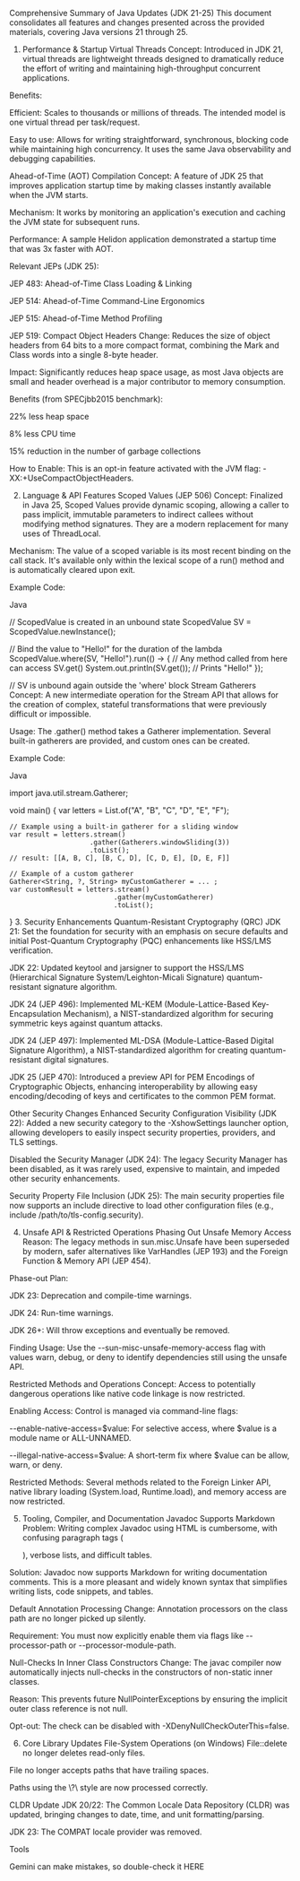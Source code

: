Comprehensive Summary of Java Updates (JDK 21-25)
This document consolidates all features and changes presented across the provided materials, covering Java versions 21 through 25.

1. Performance & Startup
Virtual Threads
Concept: Introduced in JDK 21, virtual threads are lightweight threads designed to dramatically reduce the effort of writing and maintaining high-throughput concurrent applications.

Benefits:

Efficient: Scales to thousands or millions of threads. The intended model is one virtual thread per task/request.

Easy to use: Allows for writing straightforward, synchronous, blocking code while maintaining high concurrency. It uses the same Java observability and debugging capabilities.

Ahead-of-Time (AOT) Compilation
Concept: A feature of JDK 25 that improves application startup time by making classes instantly available when the JVM starts.

Mechanism: It works by monitoring an application's execution and caching the JVM state for subsequent runs.

Performance: A sample Helidon application demonstrated a startup time that was 3x faster with AOT.

Relevant JEPs (JDK 25):

JEP 483: Ahead-of-Time Class Loading & Linking

JEP 514: Ahead-of-Time Command-Line Ergonomics

JEP 515: Ahead-of-Time Method Profiling

JEP 519: Compact Object Headers
Change: Reduces the size of object headers from 64 bits to a more compact format, combining the Mark and Class words into a single 8-byte header.

Impact: Significantly reduces heap space usage, as most Java objects are small and header overhead is a major contributor to memory consumption.

Benefits (from SPECjbb2015 benchmark):

22% less heap space

8% less CPU time

15% reduction in the number of garbage collections

How to Enable: This is an opt-in feature activated with the JVM flag: -XX:+UseCompactObjectHeaders.

2. Language & API Features
Scoped Values (JEP 506)
Concept: Finalized in Java 25, Scoped Values provide dynamic scoping, allowing a caller to pass implicit, immutable parameters to indirect callees without modifying method signatures. They are a modern replacement for many uses of ThreadLocal.

Mechanism: The value of a scoped variable is its most recent binding on the call stack. It's available only within the lexical scope of a run() method and is automatically cleared upon exit.

Example Code:

Java

// ScopedValue is created in an unbound state
ScopedValue<String> SV = ScopedValue.newInstance();

// Bind the value to "Hello!" for the duration of the lambda
ScopedValue.where(SV, "Hello!").run(() -> {
    // Any method called from here can access SV.get()
    System.out.println(SV.get()); // Prints "Hello!"
});

// SV is unbound again outside the 'where' block
Stream Gatherers
Concept: A new intermediate operation for the Stream API that allows for the creation of complex, stateful transformations that were previously difficult or impossible.

Usage: The .gather() method takes a Gatherer implementation. Several built-in gatherers are provided, and custom ones can be created.

Example Code:

Java

import java.util.stream.Gatherer;

void main() {
    var letters = List.of("A", "B", "C", "D", "E", "F");

    // Example using a built-in gatherer for a sliding window
    var result = letters.stream()
                        .gather(Gatherers.windowSliding(3))
                        .toList();
    // result: [[A, B, C], [B, C, D], [C, D, E], [D, E, F]]

    // Example of a custom gatherer
    Gatherer<String, ?, String> myCustomGatherer = ... ;
    var customResult = letters.stream()
                              .gather(myCustomGatherer)
                              .toList();
}
3. Security Enhancements
Quantum-Resistant Cryptography (QRC)
JDK 21: Set the foundation for security with an emphasis on secure defaults and initial Post-Quantum Cryptography (PQC) enhancements like HSS/LMS verification.

JDK 22: Updated keytool and jarsigner to support the HSS/LMS (Hierarchical Signature System/Leighton-Micali Signature) quantum-resistant signature algorithm.

JDK 24 (JEP 496): Implemented ML-KEM (Module-Lattice-Based Key-Encapsulation Mechanism), a NIST-standardized algorithm for securing symmetric keys against quantum attacks.

JDK 24 (JEP 497): Implemented ML-DSA (Module-Lattice-Based Digital Signature Algorithm), a NIST-standardized algorithm for creating quantum-resistant digital signatures.

JDK 25 (JEP 470): Introduced a preview API for PEM Encodings of Cryptographic Objects, enhancing interoperability by allowing easy encoding/decoding of keys and certificates to the common PEM format.

Other Security Changes
Enhanced Security Configuration Visibility (JDK 22): Added a new security category to the -XshowSettings launcher option, allowing developers to easily inspect security properties, providers, and TLS settings.

Disabled the Security Manager (JDK 24): The legacy Security Manager has been disabled, as it was rarely used, expensive to maintain, and impeded other security enhancements.

Security Property File Inclusion (JDK 25): The main security properties file now supports an include directive to load other configuration files (e.g., include /path/to/tls-config.security).

4. Unsafe API & Restricted Operations
Phasing Out Unsafe Memory Access
Reason: The legacy methods in sun.misc.Unsafe have been superseded by modern, safer alternatives like VarHandles (JEP 193) and the Foreign Function & Memory API (JEP 454).

Phase-out Plan:

JDK 23: Deprecation and compile-time warnings.

JDK 24: Run-time warnings.

JDK 26+: Will throw exceptions and eventually be removed.

Finding Usage: Use the --sun-misc-unsafe-memory-access flag with values warn, debug, or deny to identify dependencies still using the unsafe API.

Restricted Methods and Operations
Concept: Access to potentially dangerous operations like native code linkage is now restricted.

Enabling Access: Control is managed via command-line flags:

--enable-native-access=$value: For selective access, where $value is a module name or ALL-UNNAMED.

--illegal-native-access=$value: A short-term fix where $value can be allow, warn, or deny.

Restricted Methods: Several methods related to the Foreign Linker API, native library loading (System.load, Runtime.load), and memory access are now restricted.

5. Tooling, Compiler, and Documentation
Javadoc Supports Markdown
Problem: Writing complex Javadoc using HTML is cumbersome, with confusing paragraph tags (<p>), verbose lists, and difficult tables.

Solution: Javadoc now supports Markdown for writing documentation comments. This is a more pleasant and widely known syntax that simplifies writing lists, code snippets, and tables.

Default Annotation Processing
Change: Annotation processors on the class path are no longer picked up silently.

Requirement: You must now explicitly enable them via flags like --processor-path or --processor-module-path.

Null-Checks In Inner Class Constructors
Change: The javac compiler now automatically injects null-checks in the constructors of non-static inner classes.

Reason: This prevents future NullPointerExceptions by ensuring the implicit outer class reference is not null.

Opt-out: The check can be disabled with -XDenyNullCheckOuterThis=false.

6. Core Library Updates
File-System Operations (on Windows)
File::delete no longer deletes read-only files.

File no longer accepts paths that have trailing spaces.

Paths using the \\?\ style are now processed correctly.

CLDR Update
JDK 20/22: The Common Locale Data Repository (CLDR) was updated, bringing changes to date, time, and unit formatting/parsing.

JDK 23: The COMPAT locale provider was removed.

Tools

Gemini can make mistakes, so double-check it   HERE